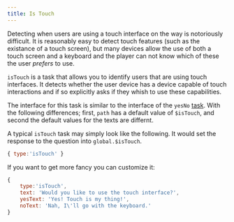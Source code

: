 ```yaml
---
title: Is Touch
---
```


Detecting when users are using a touch interface on the way is notoriously difficult.
It is reasonably easy to detect touch features (such as the existance of a touch screen),
but many devices allow the use of both a touch screen and a keyboard and the player can 
not know which of these the user *prefers* to use.

`isTouch` is a task that allows you to identify users that are using touch interfaces.
It detects whether the user device has a device capable of touch interactions and if so
explicitly asks if they whish to use these capabilities.

The interface for this task is similar to the interface of the `yesNo` [task](./yesno.md).
With the following differences; first, `path` has a default value of `$isTouch`, and second the default values for the texts are differnt.

A typical `isTouch` task may simply look like the following.
It would set the response to the question into `global.$isTouch`.

```javascript
{ type:'isTouch' }
```

If you want to get more fancy you can customize it:

```javascript
{ 
    type:'isTouch',
    text: 'Would you like to use the touch interface?',
    yesText: 'Yes! Touch is my thing!',
    noText: 'Nah, I\'ll go with the keyboard.'
}
```
